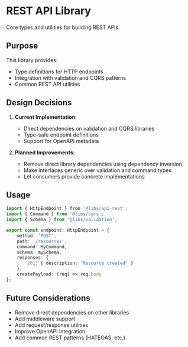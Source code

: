 # REST API Library

Core types and utilities for building REST APIs.

## Purpose

This library provides:
- Type definitions for HTTP endpoints
- Integration with validation and CQRS patterns
- Common REST API utilities

## Design Decisions

1. **Current Implementation**:
   - Direct dependencies on validation and CQRS libraries
   - Type-safe endpoint definitions
   - Support for OpenAPI metadata

2. **Planned Improvements**:
   - Remove direct library dependencies using dependency inversion
   - Make interfaces generic over validation and command types
   - Let consumers provide concrete implementations

## Usage

```typescript
import { HttpEndpoint } from '@libs/api-rest';
import { Command } from '@libs/cqrs';
import { Schema } from '@libs/validation';

export const endpoint: HttpEndpoint = {
    method: 'POST',
    path: '/resources',
    command: MyCommand,
    schema: mySchema,
    responses: {
        201: { description: 'Resource created' }
    },
    createPayload: (req) => req.body
};
```

## Future Considerations

- Remove direct dependencies on other libraries
- Add middleware support
- Add request/response utilities
- Improve OpenAPI integration
- Add common REST patterns (HATEOAS, etc.) 